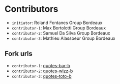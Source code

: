 # Contributors
- `initiator`: Roland Fontanes Group Bordeaux
- `contributor-1`: Max Bortolotti Group Bordeaux
- `contributor-2`: Samuel Da Silva Group Bordeaux
- `contributor-3`: Mathieu Alassoeur Group Bordeaux 

## Fork urls
- `contributor-1`: [quotes-bar-b](url-1)
- `contributor-2`: [quotes-wizz-b](url-2)
- `contributor-3`: [quotes-toto-b](url-3)

